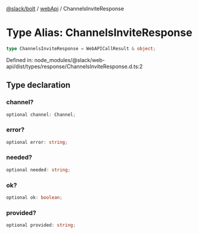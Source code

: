 [@slack/bolt](../../../../index.md) / [webApi](../index.md) / ChannelsInviteResponse

# Type Alias: ChannelsInviteResponse

```ts
type ChannelsInviteResponse = WebAPICallResult & object;
```

Defined in: node\_modules/@slack/web-api/dist/types/response/ChannelsInviteResponse.d.ts:2

## Type declaration

### channel?

```ts
optional channel: Channel;
```

### error?

```ts
optional error: string;
```

### needed?

```ts
optional needed: string;
```

### ok?

```ts
optional ok: boolean;
```

### provided?

```ts
optional provided: string;
```
